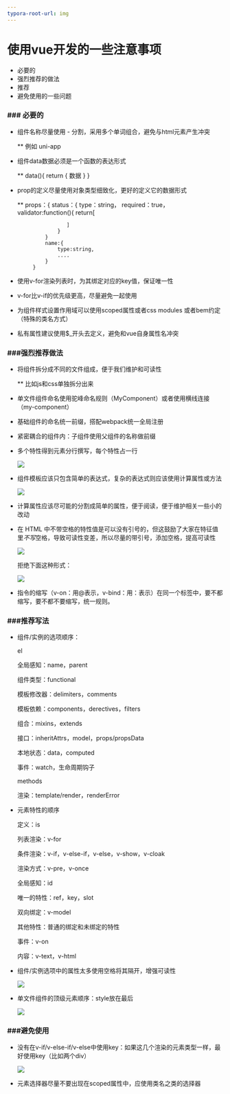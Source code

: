 ```yaml
---
typora-root-url: img
---
```


# 使用vue开发的一些注意事项

* 必要的
* 强烈推荐的做法
* 推荐
* 避免使用的一些问题

### ### 必要的

* 组件名称尽量使用 - 分割，采用多个单词组合，避免与html元素产生冲突

  **    例如 uni-app

  

* 组件data数据必须是一个函数的表达形式

  **    data(){
      	return {
         	 数据
     	 }
  	 }

  

* prop的定义尽量使用对象类型细致化，更好的定义它的数据形式

  **  props：{
      	status：{
      		type：string，
      		required：true，
      		validator:function(){
                            return[
                  	

                      ]
    			   }
    		   }
    		   name:{
                   type:string,
                   ....
    		   }
    	   }
  
* 使用v-for渲染列表时，为其绑定对应的key值，保证唯一性

  

* v-for比v-if的优先级更高，尽量避免一起使用



* 为组件样式设置作用域可以使用scoped属性或者css modules 或者bem约定（特殊的类名方式）



* 私有属性建议使用$_开头去定义，避免和vue自身属性名冲突

 

### ###强烈推荐做法

* 将组件拆分成不同的文件组成，便于我们维护和可读性

  ** 比如js和css单独拆分出来



* 单文件组件命名使用驼峰命名规则（MyComponent）或者使用横线连接（my-component）

  

* 基础组件的命名统一前缀，搭配webpack统一全局注册



* 紧密耦合的组件内：子组件使用父组件的名称做前缀



* 多个特性得到元素分行撰写，每个特性占一行


  ![](img/0.png)

* 组件模板应该只包含简单的表达式，复杂的表达式则应该使用计算属性或方法


   ![](img/1.png)

* 计算属性应该尽可能的分割成简单的属性，便于阅读，便于维护相关一些小的改动



* 在 HTML 中不带空格的特性值是可以没有引号的，但这鼓励了大家在特征值里*不写*空格，导致可读性变差，所以尽量的带引号，添加空格，提高可读性

  ![](img/2.png)

  拒绝下面这种形式：


  ![](img/3.png)

* 指令的缩写（v-on：用@表示，v-bind：用：表示）在同一个标签中，要不都缩写，要不都不要缩写，统一规则。



### ###推荐写法

* 组件/实例的选项顺序：

  el

  全局感知：name，parent

  组件类型：functional

  模板修改器：delimiters，comments

  模板依赖：components，derectives，filters

  组合：mixins，extends

  接口：inheritAttrs，model，props/propsData

  本地状态：data，computed

  事件：watch，生命周期钩子

  methods

  渲染：template/render，renderError



* 元素特性的顺序

  定义：is

  列表渲染：v-for

  条件渲染：v-if，v-else-if，v-else，v-show，v-cloak

  渲染方式：v-pre，v-once

  全局感知：id

  唯一的特性：ref，key，slot

  双向绑定：v-model

  其他特性：普通的绑定和未绑定的特性

  事件：v-on

  内容：v-text，v-html

  

* 组件/实例选项中的属性太多使用空格将其隔开，增强可读性

  ![](img/4.png)



* 单文件组件的顶级元素顺序：style放在最后

  ![](img/5.png)



### ###避免使用

* 没有在v-if/v-else-if/v-else中使用key：如果这几个渲染的元素类型一样，最好使用key（比如两个div）

  ![](img/6.png)


* 元素选择器尽量不要出现在scoped属性中，应使用类名之类的选择器

